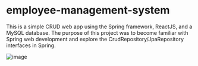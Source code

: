 # employee-management-system

This is a simple CRUD web app using the Spring framework, ReactJS, and a MySQL database. The purpose of this project was to become familiar with Spring web development and explore the CrudRepository/JpaRepository interfaces in Spring. 

![image](https://user-images.githubusercontent.com/49012354/217630238-3b1b6f81-6170-41ac-a858-981668000f11.png)
